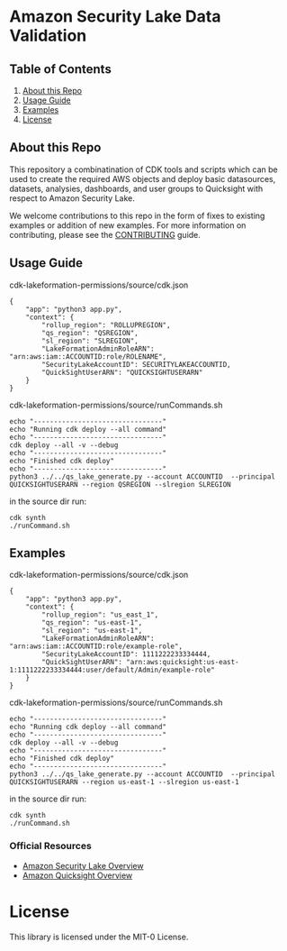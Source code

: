 Amazon Security Lake Data Validation 
========================

## Table of Contents
1. [About this Repo](#About)
2. [Usage Guide](#Usage)
3. [Examples](#Examples)
4. [License](#License)

## About this Repo <a name="About"></a>

This repository a combinatination of CDK tools and scripts which can be used to create the required AWS objects and deploy basic datasources, datasets, analysies, dashboards, and user groups to Quicksight with respect to Amazon Security Lake.

We welcome contributions to this repo in the form of fixes to existing examples or addition of new examples. For more information on contributing, please see the [CONTRIBUTING](https://github.com/aws-samples/amazon-security-lake/blob/main/CONTRIBUTING.md) guide.


## Usage Guide <a name="Usage"></a>

cdk-lakeformation-permissions/source/cdk.json
  
	{
  		"app": "python3 app.py",
  		"context": {
			"rollup_region": "ROLLUPREGION",
			"qs_region": "QSREGION",
			"sl_region": "SLREGION",
			"LakeFormationAdminRoleARN": "arn:aws:iam::ACCOUNTID:role/ROLENAME",
			"SecurityLakeAccountID": SECURITYLAKEACCOUNTID,
			"QuickSightUserARN": "QUICKSIGHTUSERARN"
   	 	}
  	}
  
cdk-lakeformation-permissions/source/runCommands.sh

	echo "--------------------------------"
	echo "Running cdk deploy --all command"
	echo "--------------------------------"
	cdk deploy --all -v --debug
	echo "--------------------------------"
	echo "Finished cdk deploy"
	echo "--------------------------------"
	python3 ../../qs_lake_generate.py --account ACCOUNTID  --principal QUICKSIGHTUSERARN --region QSREGION --slregion SLREGION

in the source dir run:

	cdk synth
	./runCommand.sh

## Examples <a name="Examples"></a>

cdk-lakeformation-permissions/source/cdk.json
  
	{
  		"app": "python3 app.py",
  		"context": {
			"rollup_region": "us_east_1",
			"qs_region": "us-east-1",
			"sl_region": "us-east-1",
			"LakeFormationAdminRoleARN": "arn:aws:iam::ACCOUNTID:role/example-role",
			"SecurityLakeAccountID": 1111222233334444,
			"QuickSightUserARN": "arn:aws:quicksight:us-east-1:1111222233334444:user/default/Admin/example-role"
   	 	}
  	}
  
cdk-lakeformation-permissions/source/runCommands.sh

	echo "--------------------------------"
	echo "Running cdk deploy --all command"
	echo "--------------------------------"
	cdk deploy --all -v --debug
	echo "--------------------------------"
	echo "Finished cdk deploy"
	echo "--------------------------------"
	python3 ../../qs_lake_generate.py --account ACCOUNTID  --principal QUICKSIGHTUSERARN --region us-east-1 --slregion us-east-1

in the source dir run:

	cdk synth
	./runCommand.sh


### Official Resources
- [Amazon Security Lake Overview](https://aws.amazon.com/security-lake/)
- [Amazon Quicksight Overview](https://aws.amazon.com/quicksight/)

# License <a name="License"></a>

This library is licensed under the MIT-0 License.
